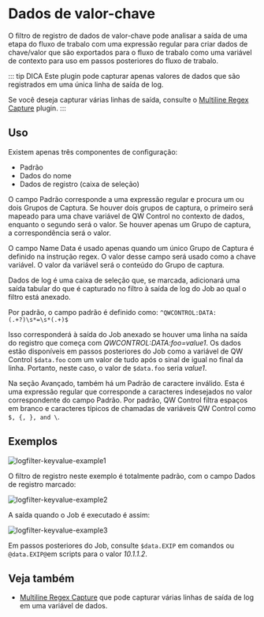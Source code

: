 # Dados de valor-chave

O filtro de registro de dados de valor-chave pode analisar a saída de uma etapa do fluxo de trabalo com uma expressão regular para criar dados de chave/valor que são exportados para o fluxo de trabalo como uma variável de contexto para uso em passos posteriores do fluxo de trabalo.

::: tip DICA
Este plugin pode capturar apenas valores de dados que são registrados em uma única linha de saída de log.

Se você deseja capturar várias linhas de saída, consulte o [Multiline Regex Capture](/user-guide/log-filters/multi-line-regex.html#usage) plugin.
:::

## Uso

Existem apenas três componentes de configuração:

- Padrão
- Dados do nome
- Dados de registro (caixa de seleção)

O campo Padrão corresponde a uma expressão regular e procura um ou dois Grupos de Captura. Se houver dois grupos de captura, o primeiro será mapeado para uma chave variável de QW Control no contexto de dados, enquanto o segundo será o valor. Se houver apenas um Grupo de captura, a correspondência será o valor.

O campo Name Data é usado apenas quando um único Grupo de Captura é definido na instrução regex. O valor desse campo será usado como a chave variável. O valor da variável será o conteúdo do Grupo de captura.

Dados de log é uma caixa de seleção que, se marcada, adicionará uma saída tabular do que é capturado no filtro à saída de log do Job ao qual o filtro está anexado.

Por padrão, o campo padrão é definido como: `^QWCONTROL:DATA:(.+?)\s*=\s*(.+)$`

Isso corresponderá à saída do Job anexado se houver uma linha na saída do registro que começa com _QWCONTROL:DATA:foo=value1_. Os dados estão disponíveis em passos posteriores do Job como a variável de QW Control `$data.foo` com um valor de tudo após o sinal de igual no final da linha. Portanto, neste caso, o valor de `$data.foo` seria _value1_.

Na seção Avançado, também há um Padrão de caractere inválido. Esta é uma expressão regular que corresponde a caracteres indesejados no valor correspondente do campo Padrão. Por padrão, QW Control filtra espaços em branco e caracteres típicos de chamadas de variáveis QW Control como `$, {, }, and \`.

## Exemplos

![logfilter-keyvalue-example1](/assets/img/logfilter-keyvalue-example1.png)

O filtro de registro neste exemplo é totalmente padrão, com o campo Dados de registro marcado:

![logfilter-keyvalue-example2](/assets/img/logfilter-keyvalue-example2.png)

A saída quando o Job é executado é assim:

![logfilter-keyvalue-example3](/assets/img/logfilter-keyvalue-example3.png)

Em passos posteriores do Job, consulte `$data.EXIP` em comandos ou `@data.EXIP@`em scripts para o valor _10.1.1.2_.

## Veja também

- [Multiline Regex Capture](/user-guide/log-filters/multi-line-regex.html#usage) que pode capturar várias linhas de saída de log em uma variável de dados.
